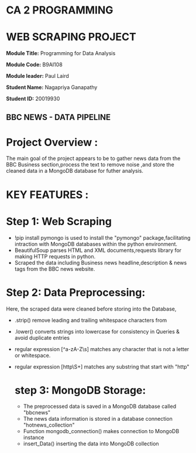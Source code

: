 # CA 2 PROGRAMMING
# WEB SCRAPING PROJECT
**Module Title:**  Programming for Data Analysis

**Module Code:** B9AI108

**Module leader:** Paul Laird

**Student Name:** Nagapriya Ganapathy

**Student ID:** 20019930

## BBC NEWS - DATA PIPELINE
# Project Overview :
The main goal of the project appears to be to gather news data from the BBC Business section,process the text to remove noise ,and store the cleaned data in a MongoDB database for futher analysis.

# KEY FEATURES :
# Step 1: Web Scraping
* !pip install pymongo is used to install the "pymongo" package,facilitating intraction with MongoDB databases within the python environment.
* BeautifulSoup parses HTML and XML documents,requests library for making HTTP requests in python.
* Scraped the data including Business news headline,description & news tags from the BBC news website.
  
# Step 2: Data Preprocessing:
Here, the scraped data were cleaned before storing into the Database,
* .strip() remove leading and trailing whitespace characters from
* .lower() converts strings into lowercase for consistency in Queries & avoid duplicate entries
* regular expression [^a-zA-Z\s] matches any character that is not a letter or whitespace.
* regular expression [http\S+] matches any substring that start with "http"

  # step 3: MongoDB Storage:
  * The preprocessed data is saved in a MongoDB database called "bbcnews"
  * The news data information is stored in a database connection "hotnews_collection"
  * Function mongodb_connection() makes connection to MongoDB instance
  * insert_Data() inserting the data into MongoDB collection



